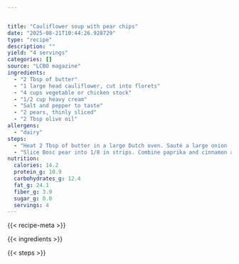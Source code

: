 ```yaml
---


title: "Cauliflower soup with pear chips"
date: "2025-08-21T10:44:26.928729"
type: "recipe"
description: ""
yield: "4 servings"
categories: []
source: "LCBO magazine"
ingredients:
  - "2 Tbsp of butter"
  - "1 large head cauliflower, cut into florets"
  - "4 cups vegetable or chicken stock"
  - "1/2 cup heavy cream"
  - "Salt and pepper to taste"
  - "2 pears, thinly sliced"
  - "2 Tbsp olive oil"
allergens:
  - "dairy"
steps:
  - "Heat 2 Tbsp of butter in a large Dutch oven. Sauté a large onion (chopped) until clear and soft but not browned about 5 minutes. Add in spices (Bay leaf, pepper, salt, garlic) cook for one minute. Add in 4 cups of chicken broth and one cup of water. Bring to boil. Add in one head of cauliflower (chopped) and one potato (pealed and diced). Bring to simmer, cover and cook for 15 minutes. Remove from heat and put batchers into a blender to puree until smooth. Soup can be made up to two days in advance."
  - "Slice Bosc pear into 1/8 in strips. Combine paprika and cinnamon and sprinkle over pear slices. Place on parchment paper in a single layer. Put into 275 degree oven for 45 minutes or until slices are dried. Remove from heat and allow to cool."
nutrition:
  calories: 14.2
  protein_g: 10.9
  carbohydrates_g: 12.4
  fat_g: 24.1
  fiber_g: 3.9
  sugar_g: 0.0
  servings: 4
---
```


{{< recipe-meta >}}

{{< ingredients >}}

{{< steps >}}
